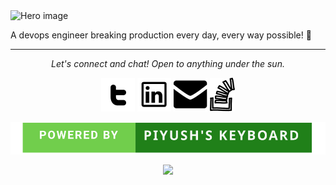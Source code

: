 <img src="https://user-images.githubusercontent.com/43137727/87554878-55045300-c6d2-11ea-9d82-68df1c10f929.png" alt="Hero image">

A devops engineer breaking production every day, every way possible! :fire_engine:

<!--
**pbaderia01/pbaderia01** is a ✨ _special_ ✨ repository because its `README.md` (this file) appears on your GitHub profile.

Here are some ideas to get you started:

- 🔭 I’m currently working on ...
- 🌱 I’m currently learning ...
- 👯 I’m looking to collaborate on ...
- 🤔 I’m looking for help with ...
- 💬 Ask me about ...
- 📫 How to reach me: ...
- 😄 Pronouns: ...
- ⚡ Fun fact: ...
-->
<hr>
<p align="center">
  <i>Let's connect and chat! Open to anything under the sun.</i>

  <p align="center">
    <a href="https://twitter.com/piyushbaderia" alt="Twitter"><img src="https://github.com/pbaderia01/pbaderia01/blob/master/assets/twitter.svg"></a>
    <a href="https://www.linkedin.com/in/baderiapiyush" alt="Linkedin"><img src="https://github.com/pbaderia01/pbaderia01/blob/master/assets/linkedin.svg"></a>
    <a href="mailto:piyush.baderia@outlook.com" alt="Contact me"><img src="https://github.com/pbaderia01/pbaderia01/blob/master/assets/email.svg"></a>
    <a href="https://stackoverflow.com/story/piyushbaderia" alt="Contact me"><img src="https://github.com/pbaderia01/pbaderia01/blob/master/assets/stackover.svg"></a>
  <p align="center">
    <img align="center" src="https://github.com/pbaderia01/pbaderia01/blob/master/assets/key.svg">
  </p>
  <p align="center">
    <img align="center" src="https://pbaderia01-visitor-badge.glitch.me/badge?page_id=pbaderia01.visitor-badge">
  </p>
</p>
